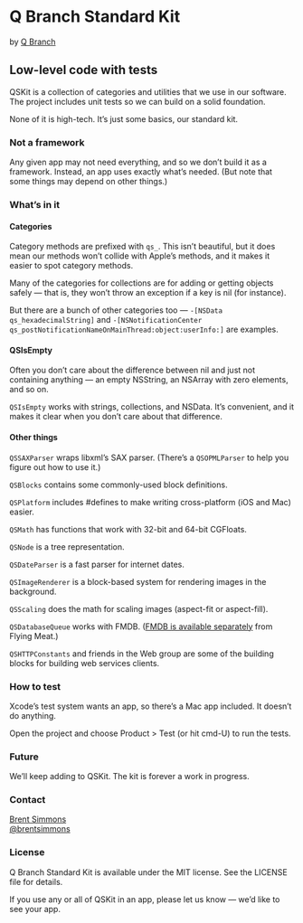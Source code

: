# Q Branch Standard Kit

by [Q Branch](http://qbranch.co/)

## Low-level code with tests

QSKit is a collection of categories and utilities that we use in our software. The project includes unit tests so we can build on a solid foundation.

None of it is high-tech. It’s just some basics, our standard kit.

### Not a framework

Any given app may not need everything, and so we don’t build it as a framework. Instead, an app uses exactly what’s needed. (But note that some things may depend on other things.)

### What’s in it

#### Categories

Category methods are prefixed with `qs_`. This isn’t beautiful, but it does mean our methods won’t collide with Apple’s methods, and it makes it easier to spot category methods.

Many of the categories for collections are for adding or getting objects safely — that is, they won’t throw an exception if a key is nil (for instance).

But there are a bunch of other categories too — `-[NSData qs_hexadecimalString]` and `-[NSNotificationCenter qs_postNotificationNameOnMainThread:object:userInfo:]` are examples.

#### QSIsEmpty

Often you don’t care about the difference between nil and just not containing anything — an empty NSString, an NSArray with zero elements, and so on.

`QSIsEmpty` works with strings, collections, and NSData. It’s convenient, and it makes it clear when you don’t care about that difference.

#### Other things

`QSSAXParser` wraps libxml’s SAX parser. (There’s a `QSOPMLParser` to help you figure out how to use it.)

`QSBlocks` contains some commonly-used block definitions.

`QSPlatform` includes #defines to make writing cross-platform (iOS and Mac) easier.

`QSMath` has functions that work with 32-bit and 64-bit CGFloats.

`QSNode` is a tree representation.

`QSDateParser` is a fast parser for internet dates.

`QSImageRenderer` is a block-based system for rendering images in the background.

`QSScaling` does the math for scaling images (aspect-fit or aspect-fill).

`QSDatabaseQueue` works with FMDB. ([FMDB is available separately](https://github.com/ccgus/fmdb) from Flying Meat.)

`QSHTTPConstants` and friends in the Web group are some of the building blocks for building web services clients.

### How to test

Xcode’s test system wants an app, so there’s a Mac app included. It doesn’t do anything.

Open the project and choose Product > Test (or hit cmd-U) to run the tests.

### Future

We’ll keep adding to QSKit. The kit is forever a work in progress.

### Contact

[Brent Simmons](https://github.com/brentsimmons)<br />
[@brentsimmons](https://twitter.com/brentsimmons)

### License

Q Branch Standard Kit is available under the MIT license. See the LICENSE file for details.

If you use any or all of QSKit in an app, please let us know — we’d like to see your app.